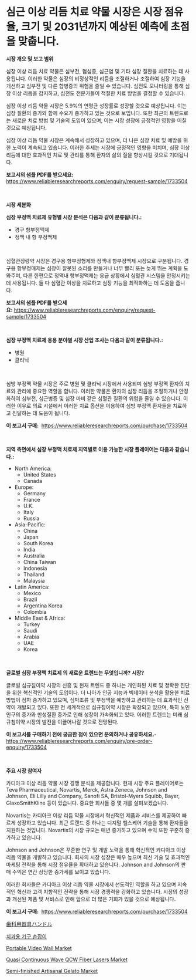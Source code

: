 <p><h1>심근 이상 리듬 치료 약물 시장은 시장 점유율, 크기 및 2031년까지 예상된 예측에 초점을 맞춥니다.</h1></p><p><strong>시장 개요 및 보고 범위</strong></p>
<p><p>심장 이상 리듬 치료 약물은 심부전, 협심증, 심근염 및 기타 심장 질환을 치료하는 데 사용됩니다. 이러한 약물은 심장의 비정상적인 리듬을 조절하거나 조절하여 심장 기능을 개선하고 심부전 및 다른 합병증의 위험을 줄일 수 있습니다. 심전도 모니터링을 통해 심장 이상 리듬을 감지하고, 심전도 전문가들이 적절한 치료 방법을 결정할 수 있습니다.</p><p>심장 이상 리듬 약물 시장은 5.9%의 연평균 성장률로 성장할 것으로 예상됩니다. 이는 심장 질환의 증가와 함께 수요가 증가하고 있는 것으로 보입니다. 또한 최근의 트렌드로는 새로운 치료 방법 및 기술의 도입이 있으며, 이는 시장 성장에 긍정적인 영향을 미칠 것으로 예상됩니다.</p><p>심장 이상 리듬 약물 시장은 계속해서 성장하고 있으며, 더 나은 심장 치료 및 예방을 위한 노력이 계속되고 있습니다. 이러한 추세는 시장에 긍정적인 영향을 미치며, 심장 이상 리듬에 대한 효과적인 치료 및 관리를 통해 환자의 삶의 질을 향상시킬 것으로 기대됩니다.</p></p>
<p><strong>보고서의 샘플 PDF를 받으세요:</strong> <a href="https://www.reliableresearchreports.com/enquiry/request-sample/1733504">https://www.reliableresearchreports.com/enquiry/request-sample/1733504</a></p>
<p>&nbsp;</p>
<p><strong>시장 세분화</strong></p>
<p><strong>심장 부정맥 치료제 유형별 시장 분석은 다음과 같이 분류됩니다.:</strong></p>
<p><ul><li>경구 항부정맥제</li><li>정맥 내 항 부정맥제</li></ul></p>
<p>&nbsp;</p>
<p><p>심혈관장랑약 시장은 경구용 항부정형제와 정맥내 항부정맥제 시장으로 구분됩니다. 경구용 항부정매제는 심장이 잘못된 소리를 만들거나 너무 빨리 또는 늦게 뛰는 계획을 도와주며, 다른 한편으로 정맥내 항부정맥제는 응급 상황에서 심혈관 시스템을 안정시키는 데 사용됩니다. 둘 다 심혈관 이상을 치료하고 심장 기능을 최적화하는 데 도움을 줍니다.</p></p>
<p><strong>보고서의 샘플 PDF를 받으세요:</strong>&nbsp;<a href="https://www.reliableresearchreports.com/enquiry/request-sample/1733504">https://www.reliableresearchreports.com/enquiry/request-sample/1733504</a></p>
<p>&nbsp;</p>
<p><strong> 심장 부정맥 치료제 응용 분야별 시장 산업 조사는 다음과 같이 분류됩니다.:</strong></p>
<p><ul><li>병원</li><li>클리닉</li></ul></p>
<p>&nbsp;</p>
<p><p>심방 부정맥 약물 시장은 주로 병원 및 클리닉 시장에서 사용되며 심방 부정맥 환자의 치료와 관리에 중요한 역할을 합니다. 이러한 약물은 환자의 심장 리듬을 조절하거나 안정화하여 심부전, 심근병증 및 심장 마비 같은 심혈관 질환의 위험을 줄일 수 있습니다. 이러한 이유로 의료 시설에서 이러한 치료 옵션을 이용하여 심방 부정맥 환자들을 치료하고 진달하는 데 도움이 됩니다.</p></p>
<p><strong>이 보고서 구매:</strong>&nbsp; <a href="https://www.reliableresearchreports.com/purchase/1733504">https://www.reliableresearchreports.com/purchase/1733504</a></p>
<p>&nbsp;</p>
<p><strong>지역 측면에서 심장 부정맥 치료제 지역별로 이용 가능한 시장 플레이어는 다음과 같습니다.:</strong></p>
<p><ul>
    <li>
        North America:
        <ul>
            <li>United States</li>
            <li>Canada</li>
        </ul>
    </li>
    <li>
        Europe:
        <ul>
            <li>Germany</li>
            <li>France</li>
            <li>U.K.</li>
            <li>Italy</li>
            <li>Russia</li>
        </ul>
    </li>
    <li>
        Asia-Pacific:
        <ul>
            <li>China</li>
            <li>Japan</li>
            <li>South Korea</li>
            <li>India</li>
            <li>Australia</li>
            <li>China Taiwan</li>
            <li>Indonesia</li>
            <li>Thailand</li>
            <li>Malaysia</li>
        </ul>
    </li>
    <li>
        Latin America:
        <ul>
            <li>Mexico</li>
            <li>Brazil</li>
            <li>Argentina Korea</li>
            <li>Colombia</li>
        </ul>
    </li>
    <li>
        Middle East & Africa:
        <ul>
            <li>Turkey</li>
            <li>Saudi</li>
            <li>Arabia</li>
            <li>UAE</li>
            <li>Korea</li>
        </ul>
    </li>
    </ul></p>
<p>&nbsp;</p>
<p><strong>글로벌 심장 부정맥 치료제 의 새로운 트렌드는 무엇입니까? 시장?</strong></p>
<p><p>글로벌 심규침이약 시장의 신흥 및 현재 트렌드 중 하나는 개인화된 치료 및 정확한 진단을 위한 혁신적인 기술의 도입이다. 더 나아가 인공 지능과 빅데이터 분석을 활용한 치료 방법이 점차 증가하고 있으며, 심박조류 및 부정맥을 예방하고 관리하는 데 효과적인 신약이 개발되고 있다. 또한 전 세계적으로 심규침이약 시장은 확장되고 있으며, 특히 노인 인구의 증가와 만성질환 증가로 인해 성장이 가속화되고 있다. 이러한 트렌드는 미래 심규침이약 시장의 발전을 이끌어나갈 것으로 전망된다.</p></p>
<p><strong>이 보고서를 구매하기 전에 궁금한 점이 있으면 문의하거나 공유하세요.</strong>- <a href="https://www.reliableresearchreports.com/enquiry/pre-order-enquiry/1733504">https://www.reliableresearchreports.com/enquiry/pre-order-enquiry/1733504</a></p>
<p>&nbsp;</p>
<p><strong>주요 시장 참여자</strong></p>
<p><p>카디아크 이상 리듬 약물 시장 경쟁 분석을 제공합니다. 현재 시장 주요 플레이어로는 Teva Pharmaceutical, Novartis, Merck, Astra Zeneca, Johnson and Johnson, Eli Lilly and Company, Sanofi SA, Bristol-Myers Squibb, Bayer, GlaxoSmithKline 등이 있습니다. 중요한 회사들 중 몇 개를 살펴보겠습니다.</p><p>Novartis는 카디아크 이상 리듬 약물 시장에서 혁신적인 제품과 서비스를 제공하여 빠르게 성장하고 있습니다. 최근 트랜드 중 하나는 디지털 헬스케어 기술을 통해 환자들을 지원하는 것입니다. Novartis의 시장 규모는 매년 증가하고 있으며 수익 또한 꾸준히 증가하고 있습니다.</p><p>Johnson and Johnson은 꾸준한 연구 및 개발 노력을 통해 혁신적인 카디아크 이상 리듬 약물을 개발하고 있습니다. 회사의 시장 성장은 매우 높으며 최신 기술 및 효과적인 마케팅 전략을 통해 시장 점유율을 확대하고 있습니다. Johnson and Johnson의 판매 수익은 연간 상당한 증가세를 보이고 있습니다.</p><p>이러한 회사들은 카디아크 이상 리듬 약물 시장에서 선도적인 역할을 하고 있으며 지속적인 혁신과 고객 지향적인 전략을 통해 시장 경쟁력을 강화하고 있습니다. 시장의 성장과 개선된 제품 및 서비스로 인해 앞으로 더 많은 기회가 있을 것으로 예상됩니다.</p></p>
<p><strong>이 보고서 구매:</strong>&nbsp;&nbsp;<a href="https://www.reliableresearchreports.com/purchase/1733504">https://www.reliableresearchreports.com/purchase/1733504</a></p>
<p><p><a href="https://github.com/lrlmopnhwd79300/Market-Research-Report-List-1/blob/main/3106338185796.md">歯科用器具ハンドル</a></p><p><a href="https://github.com/vsckjg50460/Market-Research-Report-List-1/blob/main/4851593185791.md">치과용 기구 손잡이</a></p><p><a href="https://github.com/abdelrhmankishk22/Market-Research-Report-List-3/blob/main/portable-video-wall-market.md">Portable Video Wall Market</a></p><p><a href="https://github.com/ChiragRp1/Market-Research-Report-List-3/blob/main/quasi-continuous-wave-qcw-fiber-lasers-market.md">Quasi Continuous Wave QCW Fiber Lasers Market</a></p><p><a href="https://iodized-pantydraco-05c.notion.site/Global-Semi-finished-Artisanal-Gelato-Market-by-Types-Applications-and-Major-Players-with-Regiona-c17c64ca196641a8909cd5ad995b2f48">Semi-finished Artisanal Gelato Market</a></p></p>
